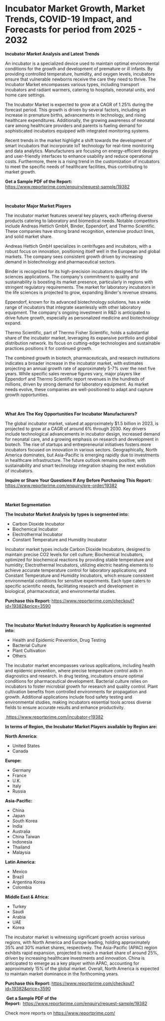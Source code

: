 <p><h1>Incubator Market Growth, Market Trends, COVID-19 Impact, and Forecasts for period from 2025 - 2032</h1></p><p><strong>Incubator Market Analysis and Latest Trends</strong></p>
<p><p>An incubator is a specialized device used to maintain optimal environmental conditions for the growth and development of premature or ill infants. By providing controlled temperature, humidity, and oxygen levels, incubators ensure that vulnerable newborns receive the care they need to thrive. The Incubator Market encompasses various types, including transport incubators and radiant warmers, catering to hospitals, neonatal units, and home care settings.</p><p>The Incubator Market is expected to grow at a CAGR of 1.25% during the forecast period. This growth is driven by several factors, including an increase in premature births, advancements in technology, and rising healthcare expenditures. Additionally, the growing awareness of neonatal care among healthcare providers and parents is fueling demand for sophisticated incubators equipped with integrated monitoring systems.</p><p>Recent trends in the market highlight a shift towards the development of smart incubators that incorporate IoT technology for real-time monitoring and data analytics. Manufacturers are focusing on energy-efficient designs and user-friendly interfaces to enhance usability and reduce operational costs. Furthermore, there is a rising trend in the customization of incubators to meet the specific needs of healthcare facilities, thus contributing to market growth.</p></p>
<p><strong>Get a Sample PDF of the Report:&nbsp;</strong> <a href="https://www.reportprime.com/enquiry/request-sample/19382?utm_campaign=3455&utm_medium=2&utm_source=Github&utm_content=ia&utm_term=19032025&utm_id=incubator">https://www.reportprime.com/enquiry/request-sample/19382</a></p>
<p>&nbsp;</p>
<p><strong>Incubator Major Market Players</strong></p>
<p><p>The incubator market features several key players, each offering diverse products catering to laboratory and biomedical needs. Notable competitors include Andreas Hettich GmbH, Binder, Eppendorf, and Thermo Scientific. These companies have strong brand recognition, extensive product lines, and solid market share.</p><p>Andreas Hettich GmbH specializes in centrifuges and incubators, with a robust focus on innovation, positioning itself well in the European and global markets. The company sees consistent growth driven by increasing demand in biotechnology and pharmaceutical sectors.</p><p>Binder is recognized for its high-precision incubators designed for life sciences applications. The company's commitment to quality and sustainability is boosting its market presence, particularly in regions with stringent regulatory requirements. The market for laboratory incubators in the life sciences is projected to grow, expanding Binder's revenue streams.</p><p>Eppendorf, known for its advanced biotechnology solutions, has a wide range of incubators that integrate seamlessly with other laboratory equipment. The company's ongoing investment in R&D is anticipated to drive future growth, especially as personalized medicine and biotechnology expand.</p><p>Thermo Scientific, part of Thermo Fisher Scientific, holds a substantial share of the incubator market, leveraging its expansive portfolio and global distribution network. Its focus on cutting-edge technologies and sustainable practices positions it for continued growth.</p><p>The combined growth in biotech, pharmaceuticals, and research institutions indicates a broader increase in the incubator market, with estimates projecting an annual growth rate of approximately 5-7% over the next five years. While specific sales revenue figures vary, major players like Eppendorf and Thermo Scientific report revenues in the hundreds of millions, driven by strong demand for laboratory equipment. As market needs evolve, these companies are well-positioned to adapt and capture growth opportunities.</p></p>
<p>&nbsp;</p>
<p><strong>What Are The Key Opportunities For Incubator Manufacturers?</strong></p>
<p><p>The global incubator market, valued at approximately $1.5 billion in 2023, is projected to grow at a CAGR of around 6% through 2030. Key drivers include technological advancements in incubator design, increased demand for neonatal care, and a growing emphasis on research and development in biotech. The rise of startups and entrepreneurial initiatives fosters more incubators focused on innovation in various sectors. Geographically, North America dominates, but Asia-Pacific is emerging rapidly due to investments in healthcare infrastructure. The future outlook remains positive, with sustainability and smart technology integration shaping the next evolution of incubators.</p></p>
<p><strong>Inquire or Share Your Questions If Any Before Purchasing This Report:</strong> <a href="https://www.reportprime.com/enquiry/pre-order/19382?utm_campaign=3455&utm_medium=2&utm_source=Github&utm_content=ia&utm_term=19032025&utm_id=incubator">https://www.reportprime.com/enquiry/pre-order/19382</a></p>
<p>&nbsp;</p>
<p><strong>Market Segmentation</strong></p>
<p><strong>The Incubator Market Analysis by types is segmented into:</strong></p>
<p><ul><li>Carbon Dioxide Incubator</li><li>Biochemical Incubator</li><li>Electrothermal Incubator</li><li>Constant Temperature and Humidity Incubator</li></ul></p>
<p><p>Incubator market types include Carbon Dioxide Incubators, designed to maintain precise CO2 levels for cell culture; Biochemical Incubators, optimized for biochemical reactions by providing stable temperature and humidity; Electrothermal Incubators, utilizing electric heating elements to achieve accurate temperature control for laboratory applications; and Constant Temperature and Humidity Incubators, which ensure consistent environmental conditions for sensitive experiments. Each type caters to specific scientific needs, facilitating research and development in biological, pharmaceutical, and environmental studies.</p></p>
<p><strong>Purchase this Report:&nbsp;</strong><a href="https://www.reportprime.com/checkout?id=19382&price=3590&utm_campaign=3455&utm_medium=2&utm_source=Github&utm_content=ia&utm_term=19032025&utm_id=incubator">https://www.reportprime.com/checkout?id=19382&price=3590</a></p>
<p>&nbsp;</p>
<p><strong>The Incubator Market Industry Research by Application is segmented into:</strong></p>
<p><ul><li>Health and Epidemic Prevention, Drug Testing</li><li>Bacterial Culture</li><li>Plant Cultivation</li><li>Others</li></ul></p>
<p><p>The incubator market encompasses various applications, including health and epidemic prevention, where precise temperature control aids in diagnostics and research. In drug testing, incubators ensure optimal conditions for pharmaceutical development. Bacterial culture relies on incubators to foster microbial growth for research and quality control. Plant cultivation benefits from controlled environments for propagation and growth. Additional applications include food safety testing and environmental studies, making incubators essential tools across diverse fields to ensure accurate results and enhance productivity.</p></p>
<p><a href="https://www.reportprime.com/incubator-r19382?utm_campaign=3455&utm_medium=2&utm_source=Github&utm_content=ia&utm_term=19032025&utm_id=incubator">&nbsp;https://www.reportprime.com/incubator-r19382</a></p>
<p><strong>In terms of Region, the Incubator Market Players available by Region are:</strong></p>
<p>
    <p> <strong> North America: </strong>
        <ul>
            <li>United States</li>
            <li>Canada</li>
        </ul>
        </p> 
    <p> <strong> Europe: </strong>
        <ul>
            <li>Germany</li>
            <li>France</li>
            <li>U.K.</li>
            <li>Italy</li>
            <li>Russia</li>
        </ul>
        </p> 
    <p> <strong> Asia-Pacific: </strong>
        <ul>
            <li>China</li>
            <li>Japan</li>
            <li>South Korea</li>
            <li>India</li>
            <li>Australia</li>
            <li>China Taiwan</li>
            <li>Indonesia</li>
            <li>Thailand</li>
            <li>Malaysia</li>
        </ul>
        </p> 
    <p> <strong> Latin America: </strong>
        <ul>
            <li>Mexico</li>
            <li>Brazil</li>
            <li>Argentina Korea</li>
            <li>Colombia</li>
        </ul>
        </p> 
    <p> <strong> Middle East & Africa: </strong>
        <ul>
            <li>Turkey</li>
            <li>Saudi</li>
            <li>Arabia</li>
            <li>UAE</li>
            <li>Korea</li>
        </ul>
    </p>
    </p>
<p><p>The incubator market is witnessing significant growth across various regions, with North America and Europe leading, holding approximately 35% and 30% market shares, respectively. The Asia-Pacific (APAC) region exhibits rapid expansion, projected to reach a market share of around 25%, driven by increasing healthcare investments and innovation. China is anticipated to emerge as a key player within APAC, accounting for approximately 15% of the global market. Overall, North America is expected to maintain market dominance in the forthcoming years.</p></p>
<p><strong>Purchase this Report: </strong><a href="https://www.reportprime.com/checkout?id=19382&price=3590&utm_campaign=3455&utm_medium=2&utm_source=Github&utm_content=ia&utm_term=19032025&utm_id=incubator">https://www.reportprime.com/checkout?id=19382&price=3590</a></p>
<p>&nbsp;<strong>Get a Sample PDF of the Report:&nbsp;&nbsp;</strong><a href="https://www.reportprime.com/enquiry/request-sample/19382?utm_campaign=3455&utm_medium=2&utm_source=Github&utm_content=ia&utm_term=19032025&utm_id=incubator">https://www.reportprime.com/enquiry/request-sample/19382</a></p>
<p><strong></strong></p>
<p>Check more reports on <a href="https://www.reportprime.com/?utm_campaign=3455&utm_medium=2&utm_source=Github&utm_content=ia&utm_term=19032025&utm_id=incubator">https://www.reportprime.com/</a></p>